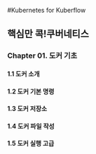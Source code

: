 #Kubernetes
for Kuberflow


## 핵심만 콕!쿠버네티스

### Chapter 01. 도커 기초
#### 1.1 도커 소개

#### 1.2 도커 기본 명령

#### 1.3 도커 저장소

#### 1.4 도커 파일 작성

#### 1.5 도커 실행 고급